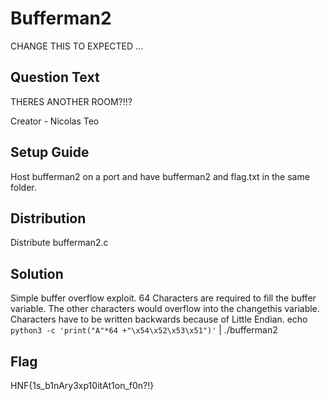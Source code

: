 # Bufferman2
CHANGE THIS TO EXPECTED ... 
## Question Text
THERES ANOTHER ROOM?!!?

Creator - Nicolas Teo 

## Setup Guide 
Host bufferman2 on a port and have bufferman2 and flag.txt in the same folder. 

## Distribution 
Distribute bufferman2.c

## Solution
Simple buffer overflow exploit. 64 Characters are required to fill the buffer variable. The other characters would overflow into the changethis variable. Characters have to be written backwards because of Little Endian.
echo `python3 -c 'print("A"*64 +"\x54\x52\x53\x51")'` | ./bufferman2
## Flag 
HNF{1s_b1nAry3xp10itAt1on_f0n?!}
